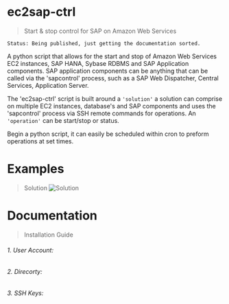 # ec2sap-ctrl
> Start & stop control for SAP on Amazon Web Services
```
Status: Being published, just getting the documentation sorted.
```
A python script that allows for the start and stop of Amazon Web Services EC2 instances, SAP HANA, Sybase RDBMS and SAP Application components. SAP application components can be anything that can be called via the 'sapcontrol' process, such as a SAP Web Dispatcher, Central Services, Application Server.

The 'ec2sap-ctrl' script is built around a `'solution'` a solution can comprise on multiple EC2 instances, database's and SAP components and uses the 'sapcontrol' process via SSH remote commands for operations. An `'operation'` can be start/stop or status. 

Begin a python script, it can easily be scheduled within cron to preform operations at set times. 

# Examples
> Solution
![Solution](https://github.com/cdavisnz/ec2sap-ctrl/blob/master/images/IMG_20170628.png)
# Documentation
> Installation Guide
###### 1. User Account:
###### 2. Direcorty:
###### 3. SSH Keys:
